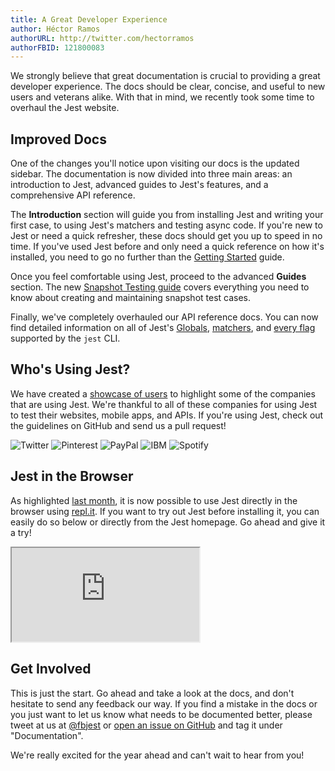 ```yaml
---
title: A Great Developer Experience
author: Héctor Ramos
authorURL: http://twitter.com/hectorramos
authorFBID: 121800083
---
```


We strongly believe that great documentation is crucial to providing a great developer experience. The docs should be clear, concise, and useful to new users and veterans alike. With that in mind, we recently took some time to overhaul the Jest website.

## Improved Docs

One of the changes you'll notice upon visiting our docs is the updated sidebar. The documentation is now divided into three main areas: an introduction to Jest, advanced guides to Jest's features, and a comprehensive API reference.

The **Introduction** section will guide you from installing Jest and writing your first case, to using Jest's matchers and testing async code. If you're new to Jest or need a quick refresher, these docs should get you up to speed in no time. If you've used Jest before and only need a quick reference on how it's installed, you need to go no further than the [Getting Started](/jest/docs/getting-started.html) guide.

Once you feel comfortable using Jest, proceed to the advanced **Guides** section. The new [Snapshot Testing guide](/jest/docs/snapshot-testing.html) covers everything you need to know about creating and maintaining snapshot test cases.

Finally, we've completely overhauled our API reference docs. You can now find detailed information on all of Jest's [Globals](/jest/docs/api.html), [matchers](/jest/docs/expect.html), and [every flag](/jest/docs/cli.html) supported by the `jest` CLI.

## Who's Using Jest?

We have created a [showcase of users](/jest/users.html) to highlight some of the companies that are using Jest. We're thankful to all of these companies for using Jest to test their websites, mobile apps, and APIs. If you're using Jest, check out the guidelines on GitHub and send us a pull request!

<div class="miniShowcaseSection">
 <div class="logos">
   <img src="/jest/img/logos/twitter.png" title="Twitter"/>
   <img src="/jest/img/logos/pinterest.png" title="Pinterest"/>
   <img src="/jest/img/logos/paypal.png" title="PayPal"/>
   <img src="/jest/img/logos/ibm.png" title="IBM"/>
   <img src="/jest/img/logos/spotify.png" title="Spotify"/>
 </div>
</div>

## Jest in the Browser

As highlighted [last month](/jest/blog/2016/12/15/2016-in-jest.html), it is now possible to use Jest directly in the browser using [repl.it](https://repl.it/languages/jest). If you want to try out Jest before installing it, you can easily do so below or directly from the Jest homepage. Go ahead and give it a try!

<iframe class="jest-repl" src="https://repl.it/languages/jest?lite=true"></iframe>

## Get Involved

This is just the start. Go ahead and take a look at the docs, and don't hesitate to send any feedback our way. If you find a mistake in the docs or you just want to let us know what needs to be documented better, please tweet at us at [@fbjest](https://twitter.com/fbjest) or [open an issue on GitHub](https://github.com/facebook/jest/issues) and tag it under "Documentation".

We're really excited for the year ahead and can't wait to hear from you!
